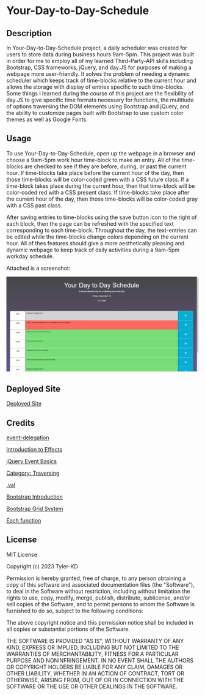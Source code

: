 # Your-Day-to-Day-Schedule

## Description

In Your-Day-to-Day-Schedule project, a daily scheduler was created for users to store data during business hours 9am-5pm.  This project was built in order for me to employ all of my learned Third-Party-API skills including Bootstrap, CSS frameworks, jQuery, and day.JS for purposes of making a webpage more user-friendly.  It solves the problem of needing a dynamic scheduler which keeps track of time-blocks relative to the current hour and allows the storage with display of entries specific to such time-blocks. Some things I learned during the course of this project are the flexibility of day.JS to give specific time formats necessary for functions, the multitude of options traversing the DOM elements using Bootstrap and jQuery, and the ability to customize pages built with Bootstrap to use custom color themes as well as Google Fonts.

## Usage

To use Your-Day-to-Day-Schedule, open up the webpage in a browser and choose a 9am-5pm work hour time-block to make an entry. All of the time-blocks are checked to see if they are before, during, or past the current hour.  If time-blocks take place before the current hour of the day, then those time-blocks will be color-coded green with a CSS future class. If a time-block takes place during the current hour, then that time-block will be color-coded red with a CSS present class. If time-blocks take place after the current hour of the day, then those time-blocks will be color-coded gray with a CSS past class.

After saving entries to time-blocks using the save button icon to the right of each block, then the page can be refreshed with the specified text corresponding to each time-block.  Throughout the day, the text-entries can be edited while the time-blocks change colors depending on the current hour.  All of thes features should give a more aesthetically pleasing and dynamic webpage to keep track of daily activities during a 9am-5pm workday schedule.

Attached is a screenshot:

![Screenshot](./assets/images/Your-Day-to-Day-Schedule%20Screenshot.png)

## Deployed Site

[Deployed Site](https://tyler-kd.github.io/Your-Day-to-Day-Schedule/)

## Credits

[event-delegation](https://learn.jquery.com/events/event-delegation/)

[Introduction to Effects](https://learn.jquery.com/effects/intro-to-effects/)

[jQuery Event Basics](https://learn.jquery.com/events/event-basics/)

[Category: Traversing](https://api.jquery.com/category/traversing/)

[.val](https://api.jquery.com/category/traversing/)

[Bootstrap Introduction](https://getbootstrap.com/docs/5.1/getting-started/introduction/)

[Bootstrap Grid System](https://getbootstrap.com/docs/5.1/layout/grid/)

[Each function](https://api.jquery.com/each/#each-function)

## License

MIT License

Copyright (c) 2023 Tyler-KD

Permission is hereby granted, free of charge, to any person obtaining a copy of this software and associated documentation files (the "Software"), to deal in the Software without restriction, including without limitation the rights to use, copy, modify, merge, publish, distribute, sublicense, and/or sell copies of the Software, and to permit persons to whom the Software is furnished to do so, subject to the following conditions:

The above copyright notice and this permission notice shall be included in all copies or substantial portions of the Software.

THE SOFTWARE IS PROVIDED "AS IS", WITHOUT WARRANTY OF ANY KIND, EXPRESS OR IMPLIED, INCLUDING BUT NOT LIMITED TO THE WARRANTIES OF MERCHANTABILITY, FITNESS FOR A PARTICULAR PURPOSE AND NONINFRINGEMENT. IN NO EVENT SHALL THE AUTHORS OR COPYRIGHT HOLDERS BE LIABLE FOR ANY CLAIM, DAMAGES OR OTHER LIABILITY, WHETHER IN AN ACTION OF CONTRACT, TORT OR OTHERWISE, ARISING FROM, OUT OF OR IN CONNECTION WITH THE SOFTWARE OR THE USE OR OTHER DEALINGS IN THE SOFTWARE.